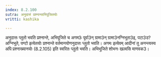 ```yaml
---
index: 8.2.100
sutra: अनुदात्तं प्रश्नान्ताभिपूजितयोः
vritti: kashika

---
```

अनुदात्तः प्लुतो भवति प्रश्नान्ते, अभिपूजिते च अगम3ः पूर्वा3न् ग्रामा3न् ग्रामा3नग्निभूता3इ, पटा3उ? अग्निभूते, पण्टो इत्येतयोः प्रश्नान्ते वर्तमानयोणनुदात्तः प्लुतो भवति। अगमः इत्येवम् आदीनां तु अनन्त्यस्य अपि प्रश्नाख्यानयोः (8.2.105) इति स्वरितः प्लुतो भवति। अभिभूजिते शोभनः खल्वसि माणवक3।